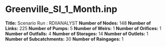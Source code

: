 # Greenville_SI_1_Month.inp
**Title:** Scenario Run :  RDIIANALYST
**Number of Nodes:** 148
**Number of Links:** 225
**Number of Pumps:** 5
**Number of Weirs:** 1
**Number of Orifices:** 1
**Number of Outfalls:** 4
**Number of Storages:** 14
**Number of Outlets:** 1
**Number of Subcatchments:** 30
**Number of Raingages:** 1
